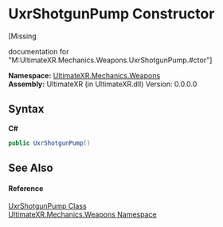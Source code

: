 # UxrShotgunPump Constructor 
 

\[Missing <summary> documentation for "M:UltimateXR.Mechanics.Weapons.UxrShotgunPump.#ctor"\]

**Namespace:**&nbsp;<a href="N_UltimateXR_Mechanics_Weapons">UltimateXR.Mechanics.Weapons</a><br />**Assembly:**&nbsp;UltimateXR (in UltimateXR.dll) Version: 0.0.0.0

## Syntax

**C#**<br />
``` C#
public UxrShotgunPump()
```


## See Also


#### Reference
<a href="T_UltimateXR_Mechanics_Weapons_UxrShotgunPump">UxrShotgunPump Class</a><br /><a href="N_UltimateXR_Mechanics_Weapons">UltimateXR.Mechanics.Weapons Namespace</a><br />